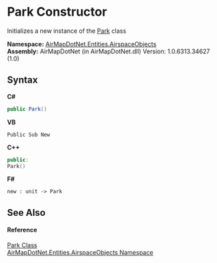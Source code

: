 # Park Constructor 
 

Initializes a new instance of the <a href="89ec2cdd-85ed-e44a-b089-dfd0956c7bab">Park</a> class

**Namespace:**&nbsp;<a href="4a77b213-9d2c-92a5-aab7-f2f82873a6fe">AirMapDotNet.Entities.AirspaceObjects</a><br />**Assembly:**&nbsp;AirMapDotNet (in AirMapDotNet.dll) Version: 1.0.6313.34627 (1.0)

## Syntax

**C#**<br />
``` C#
public Park()
```

**VB**<br />
``` VB
Public Sub New
```

**C++**<br />
``` C++
public:
Park()
```

**F#**<br />
``` F#
new : unit -> Park
```


## See Also


#### Reference
<a href="89ec2cdd-85ed-e44a-b089-dfd0956c7bab">Park Class</a><br /><a href="4a77b213-9d2c-92a5-aab7-f2f82873a6fe">AirMapDotNet.Entities.AirspaceObjects Namespace</a><br />
